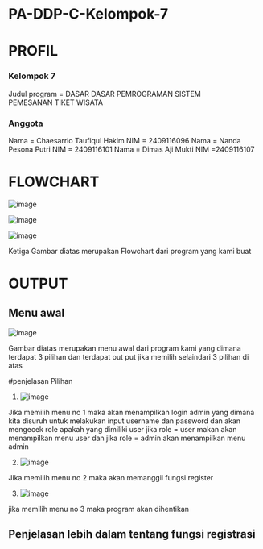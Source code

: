 # PA-DDP-C-Kelompok-7

# PROFIL
### Kelompok 7
Judul program = DASAR DASAR PEMROGRAMAN
SISTEM PEMESANAN TIKET WISATA

### Anggota
Nama = Chaesarrio Taufiqul Hakim 
NIM = 2409116096
Nama = Nanda Pesona Putri 
NIM = 2409116101
Nama = Dimas Aji Mukti
NIM =2409116107

# FLOWCHART
![image](https://github.com/user-attachments/assets/62234ac2-3ab7-43d7-ba41-0b22d6b347e6)

![image](https://github.com/user-attachments/assets/27731d02-e96f-428b-a22e-74572834af30)

![image](https://github.com/user-attachments/assets/50a6539c-175f-4cd3-8694-38f156658668)

Ketiga Gambar diatas merupakan Flowchart dari program yang kami buat

# OUTPUT
## Menu awal

![image](https://github.com/user-attachments/assets/e35ccbd6-d45a-4403-b385-40d5dd017fc9)

Gambar diatas merupakan menu awal dari program kami yang dimana terdapat 3 pilihan dan terdapat out put jika memilih selaindari 3 pilihan di atas

#penjelasan Pilihan

1) ![image](https://github.com/user-attachments/assets/e4d3b30d-7fad-4459-9eb0-f1443d4293d0)

 Jika memilih menu no 1 maka akan menampilkan login admin yang dimana kita disuruh untuk melakukan input username dan password dan akan mengecek role apakah yang dimiliki user jika role = user makan akan menampilkan menu user dan jika role = admin akan menampilkan menu admin

2) ![image](https://github.com/user-attachments/assets/b50587ec-6945-4d69-a89b-0fca02ebdcb1)

 Jika memilih menu no 2 maka akan memanggil fungsi register

3) ![image](https://github.com/user-attachments/assets/8c58d5fe-f191-46b9-844f-bc6d542ba0f3)

 jika memilih menu no 3 maka program akan dihentikan

 ## Penjelasan lebih dalam tentang fungsi registrasi

   











